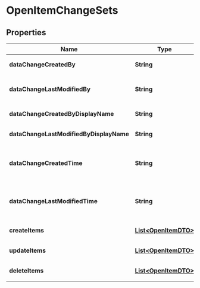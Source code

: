 

# OpenItemChangeSets


## Properties

| Name | Type | Description | Notes |
|------------ | ------------- | ------------- | -------------|
|**dataChangeCreatedBy** | **String** | 变更集合创建者用户名 |  [optional] |
|**dataChangeLastModifiedBy** | **String** | 变更集合最后修改者用户名 |  [optional] |
|**dataChangeCreatedByDisplayName** | **String** | 创建者显示名 |  [optional] |
|**dataChangeLastModifiedByDisplayName** | **String** | 最后修改者显示名 |  [optional] |
|**dataChangeCreatedTime** | **String** | 变更集合创建时间（ISO 8601） |  [optional] |
|**dataChangeLastModifiedTime** | **String** | 变更集合最后修改时间（ISO 8601） |  [optional] |
|**createItems** | [**List&lt;OpenItemDTO&gt;**](OpenItemDTO.md) | 待创建的配置项列表 |  [optional] |
|**updateItems** | [**List&lt;OpenItemDTO&gt;**](OpenItemDTO.md) | 待更新的配置项列表 |  [optional] |
|**deleteItems** | [**List&lt;OpenItemDTO&gt;**](OpenItemDTO.md) | 待删除的配置项列表 |  [optional] |
